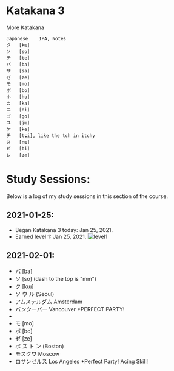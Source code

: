 # Katakana 3
More Katakana

    Japanese 	IPA, Notes
    ク 	[kɯ]
    ソ 	[so]
    テ 	[te]
    バ 	[ba]
    サ 	[sa]
    ゼ 	[ze]
    モ 	[mo]
    ボ 	[bo]
    ホ 	[ho]
    カ 	[ka]
    ニ 	[ni]
    ゴ 	[go]
    ユ 	[jɯ]
    ケ 	[ke]
    チ 	[tɕi], like the tch in itchy
    ヌ 	[nɯ]
    ビ 	[bi]
    レ 	[ɾe]

# Study Sessions:
Below is a log of my study sessions in this section of the course. 

## 2021-01-25: 
* Began Katakana 3 today: Jan 25, 2021. 
* Earned level 1: Jan 25, 2021. 
![level1](https://github.com/EO4wellness/T-I-L/blob/main/polyglot/japon%C3%A9s/Castle-2/Images/2021-01-25_earned-castle2-Katakana3-level-1.png)

## 2021-02-01:
*  バ 	[ba]
*  ソ 	[so] (dash to the top is "mm")
*  ク 	[kɯ]
* ソ ウ ル {Seoul)
* アムステルダム Amsterdam
* バンクーバー Vancouver 
*PERFECT PARTY! 
* 
* モ 	[mo]
* ボ 	[bo]
* ゼ 	[ze] 
* ボ ス ト ン (Boston)
* モスクワ Moscow
* ロサンゼルス Los Angeles 
*Perfect Party! Acing Skill!<br>


